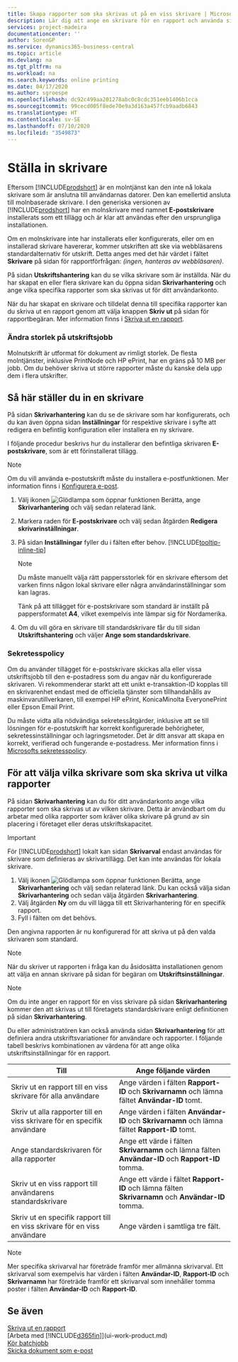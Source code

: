 ```yaml
---
title: Skapa rapporter som ska skrivas ut på en viss skrivare | Microsoft Docs
description: Lär dig att ange en skrivare för en rapport och använda sidan Skrivarval.
services: project-madeira
documentationcenter: ''
author: SorenGP
ms.service: dynamics365-business-central
ms.topic: article
ms.devlang: na
ms.tgt_pltfrm: na
ms.workload: na
ms.search.keywords: online printing
ms.date: 04/17/2020
ms.author: sgroespe
ms.openlocfilehash: dc92c499aa201278abc0c8cdc351eeb1406b1cca
ms.sourcegitcommit: 99cecd005f8ede70e9a3d163a457fcb9aadb6843
ms.translationtype: HT
ms.contentlocale: sv-SE
ms.lasthandoff: 07/10/2020
ms.locfileid: "3549873"
---
```

# <a name="set-up-printers"></a>Ställa in skrivare
Eftersom [!INCLUDE[prodshort](includes/prodshort.md)] är en molntjänst kan den inte nå lokala skrivare som är anslutna till användarnas datorer. Den kan emellertid ansluta till molnbaserade skrivare. I den generiska versionen av [!INCLUDE[prodshort](includes/prodshort.md)] har en molnskrivare med namnet **E-postskrivare** installerats som ett tillägg och är klar att användas efter den ursprungliga installationen.

Om en molnskrivare inte har installerats eller konfigurerats, eller om en installerad skrivare havererar, kommer utskriften att ske via webbläsarens standardalternativ för utskrift. Detta anges med det här värdet i fältet **Skrivare** på sidan för rapportförfrågan: *(ingen, hanteras av webbläsaren)*.

På sidan **Utskriftshantering** kan du se vilka skrivare som är inställda. När du har skapat en eller flera skrivare kan du öppna sidan **Skrivarhantering** och ange vilka specifika rapporter som ska skrivas ut för ditt användarkonto.

När du har skapat en skrivare och tilldelat denna till specifika rapporter kan du skriva ut en rapport genom att välja knappen **Skriv ut** på sidan för rapportbegäran. Mer information finns i [Skriva ut en rapport](ui-work-report.md#PrintReport).

### <a name="sizing-print-jobs"></a>Ändra storlek på utskriftsjobb
Molnutskrift är utformat för dokument av rimligt storlek. De flesta molntjänster, inklusive PrintNode och HP ePrint, har en gräns på 10 MB per jobb. Om du behöver skriva ut större rapporter måste du kanske dela upp dem i flera utskrifter.

## <a name="to-set-up-a-printer"></a>Så här ställer du in en skrivare
På sidan **Skrivarhantering** kan du se de skrivare som har konfigurerats, och du kan även öppna sidan **Inställningar** för respektive skrivare i syfte att redigera en befintlig konfiguration eller installera en ny skrivare.

I följande procedur beskrivs hur du installerar den befintliga skrivaren **E-postskrivare**, som är ett förinstallerat tillägg.

> [!NOTE]
> Om du vill använda e-postutskrift måste du installera e-postfunktionen. Mer information finns i [Konfigurera e-post](admin-how-setup-email.md).

1. Välj ikonen ![Glödlampa som öppnar funktionen Berätta](media/ui-search/search_small.png "Berätta vad du vill göra"), ange **Skrivarhantering** och välj sedan relaterad länk.
2. Markera raden för **E-postskrivare** och välj sedan åtgärden **Redigera skrivarinställningar**.
3. På sidan **Inställningar** fyller du i fälten efter behov. [!INCLUDE[tooltip-inline-tip](includes/tooltip-inline-tip_md.md)]

    > [!NOTE]
    > Du måste manuellt välja rätt pappersstorlek för en skrivare eftersom det varken finns någon lokal skrivare eller några användarinställningar som kan lagras.
    >
    > Tänk på att tillägget för e-postskrivare som standard är inställt på pappersformatet **A4**, vilket exempelvis inte lämpar sig för Nordamerika.
4. Om du vill göra en skrivare till standardskrivare får du till sidan **Utskriftshantering** och väljer **Ange som standardskrivare**.

### <a name="privacy-notice"></a>Sekretesspolicy
Om du använder tillägget för e-postskrivare skickas alla eller vissa utskriftsjobb till den e-postadress som du angav när du konfigurerade skrivaren. Vi rekommenderar starkt att ett unikt e-transaktion-ID kopplas till en skrivarenhet endast med de officiella tjänster som tillhandahålls av maskinvarutillverkaren, till exempel HP ePrint, KonicaMinolta EveryonePrint eller Epson Email Print.

Du måste vidta alla nödvändiga sekretessåtgärder, inklusive att se till lösningen för e-postutskrift har korrekt konfigurerade behörigheter, sekretessinställningar och lagringsmetoder. Det är ditt ansvar att skapa en korrekt, verifierad och fungerande e-postadress. Mer information finns i [Microsofts sekretesspolicy](https://privacy.microsoft.com/en-us/privacystatement).

## <a name="to-select-which-printers-print-which-reports"></a>För att välja vilka skrivare som ska skriva ut vilka rapporter

På sidan **Skrivarhantering** kan du för ditt användarkonto ange vilka rapporter som ska skrivas ut av vilken skrivare. Detta är användbart om du arbetar med olika rapporter som kräver olika skrivare på grund av sin placering i företaget eller deras utskriftskapacitet.

> [!IMPORTANT]
> För [!INCLUDE[prodshort](includes/prodshort.md)] lokalt kan sidan **Skrivarval** endast användas för skrivare som definieras av skrivartillägg. Det kan inte användas för lokala skrivare.

1. Välj ikonen ![Glödlampa som öppnar funktionen Berätta](media/ui-search/search_small.png "Berätta vad du vill göra"), ange **Skrivarhantering** och välj sedan relaterad länk. Du kan också välja sidan **Skrivarhantering** och sedan välja åtgärden **Skrivarhantering**.
2. Välj åtgärden **Ny** om du vill lägga till ett Skrivarhantering för en specifik rapport.
3. Fyll i fälten om det behövs.

Den angivna rapporten är nu konfigurerad för att skriva ut på den valda skrivaren som standard.

> [!NOTE]
> När du skriver ut rapporten i fråga kan du åsidosätta installationen genom att välja en annan skrivare på sidan för begäran om **Utskriftsinställningar**.

> [!NOTE]
> Om du inte anger en rapport för en viss skrivare på sidan **Skrivarhantering** kommer den att skrivas ut till företagets standardskrivare enligt definitionen på sidan **Skrivarhantering**.

Du eller administratören kan också använda sidan **Skrivarhantering** för att definiera andra utskriftsvariationer för användare och rapporter. I följande tabell beskrivs kombinationen av värdena för att ange olika utskriftsinställningar för en rapport.

|Till                                                 |Ange följande värden                                             |
|---------------------------------------------------|---------------------------------------------------------------------|
|Skriv ut en rapport till en viss skrivare för alla användare |Ange värden i fälten **Rapport-ID** och **Skrivarnamn** och lämna fältet **Användar-ID** tomt.|
|Skriv ut alla rapporter till en viss skrivare för en specifik användare|Ange värden i fälten **Användar-ID** och **Skrivarnamn** och lämna fältet **Rapport-ID** tomt.|
|Ange standardskrivaren för alla rapporter|Ange ett värde i fälten **Skrivarnamn** och lämna fälten **Användar-ID** och **Rapport-ID** tomma.|
|Skriv ut en viss rapport till användarens standardskrivare|Ange ett värde i fältet **Rapport-ID** och lämna fälten **Skrivarnamn** och **Användar-ID** tomma.|
|Skriv ut en specifik rapport till en viss skrivare för en viss användare|Ange värden i samtliga tre fält.|

> [!NOTE]
> Mer specifika skrivarval har företräde framför mer allmänna skrivarval. Ett skrivarval som exempelvis har värden i fälten **Användar-ID**, **Rapport-ID** och **Skrivarnamn** har företräde framför ett skrivarval som innehåller tomma poster i fälten **Användar-ID** och **Rapport-ID**.

## <a name="see-also"></a>Se även
[Skriva ut en rapport](ui-work-report.md#PrintReport)  
[Arbeta med [!INCLUDE[d365fin](includes/d365fin_md.md)]](ui-work-product.md)  
[Kör batchjobb](ui-how-run-batch-jobs.md)  
[Skicka dokument som e-post](ui-how-send-documents-email.md)  
